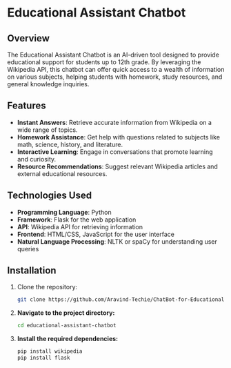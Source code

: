 # Educational Assistant Chatbot
## Overview

The Educational Assistant Chatbot is an AI-driven tool designed to provide educational support for students up to 12th grade. By leveraging the Wikipedia API, this chatbot can offer quick access to a wealth of information on various subjects, helping students with homework, study resources, and general knowledge inquiries.

## Features

- **Instant Answers**: Retrieve accurate information from Wikipedia on a wide range of topics.
- **Homework Assistance**: Get help with questions related to subjects like math, science, history, and literature.
- **Interactive Learning**: Engage in conversations that promote learning and curiosity.
- **Resource Recommendations**: Suggest relevant Wikipedia articles and external educational resources.

## Technologies Used

- **Programming Language**: Python
- **Framework**: Flask for the web application
- **API**: Wikipedia API for retrieving information
- **Frontend**: HTML/CSS, JavaScript for the user interface
- **Natural Language Processing**: NLTK or spaCy for understanding user queries

## Installation

1. Clone the repository:
   ```bash
   git clone https://github.com/Aravind-Techie/ChatBot-for-Educational-Assistance.git


2. **Navigate to the project directory:**
   ```bash
   cd educational-assistant-chatbot
3. **Install the required dependencies:**
   ```bash
   pip install wikipedia
   pip install flask   
